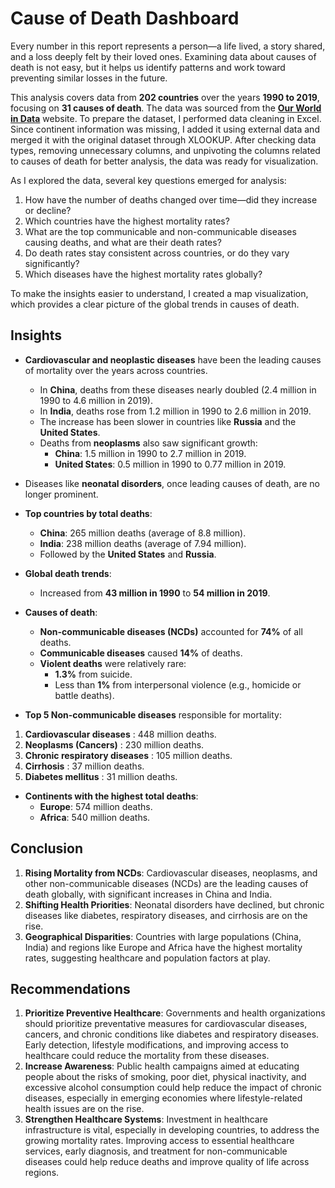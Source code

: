 # Cause of Death Dashboard

Every number in this report represents a person—a life lived, a story shared, and a loss deeply felt by their loved ones. Examining data about causes of death is not easy, but it helps us identify patterns and work toward preventing similar losses in the future.

This analysis covers data from **202 countries** over the years **1990 to 2019**, focusing on **31 causes of death**. The data was sourced from the **[Our World in Data](https://ourworldindata.org/causes-of-death?insight=globally-non-communicable-diseases-are-the-most-common-causes-of-death#research-writing)** website. To prepare the dataset, I performed data cleaning in Excel. Since continent information was missing, I added it using external data and merged it with the original dataset through XLOOKUP. After checking data types, removing unnecessary columns, and unpivoting the columns related to causes of death for better analysis, the data was ready for visualization.

As I explored the data, several key questions emerged for analysis:
1. How have the number of deaths changed over time—did they increase or decline?
2. Which countries have the highest mortality rates?
3. What are the top communicable and non-communicable diseases causing deaths, and what are their death rates?
4. Do death rates stay consistent across countries, or do they vary significantly?
5. Which diseases have the highest mortality rates globally?

To make the insights easier to understand, I created a map visualization, which provides a clear picture of the global trends in causes of death.

## Insights  

- **Cardiovascular and neoplastic diseases** have been the leading causes of mortality over the years across countries.  
  - In **China**, deaths from these diseases nearly doubled (2.4 million in 1990 to 4.6 million in 2019).  
  - In **India**, deaths rose from 1.2 million in 1990 to 2.6 million in 2019.  
  - The increase has been slower in countries like **Russia** and the **United States**.  
  - Deaths from **neoplasms** also saw significant growth:  
    - **China**: 1.5 million in 1990 to 2.7 million in 2019.  
    - **United States**: 0.5 million in 1990 to 0.77 million in 2019.  

- Diseases like **neonatal disorders**, once leading causes of death, are no longer prominent.  

- **Top countries by total deaths**:  
  - **China**: 265 million deaths (average of 8.8 million).  
  - **India**: 238 million deaths (average of 7.94 million).  
  - Followed by the **United States** and **Russia**.  

- **Global death trends**:  
  - Increased from **43 million in 1990** to **54 million in 2019**.  

- **Causes of death**:  
  - **Non-communicable diseases (NCDs)** accounted for **74%** of all deaths.  
  - **Communicable diseases** caused **14%** of deaths.  
  - **Violent deaths** were relatively rare:  
    - **1.3%** from suicide.  
    - Less than **1%** from interpersonal violence (e.g., homicide or battle deaths).  

 - **Top 5 Non-communicable diseases** responsible for mortality:  
  1. **Cardiovascular diseases** : 448 million deaths.
  2. **Neoplasms (Cancers)**     : 230 million deaths.
  3. **Chronic respiratory diseases**  : 105 million deaths.
  4. **Cirrhosis**                : 37 million deaths.
  5. **Diabetes mellitus**        : 31 million deaths.

- **Continents with the highest total deaths**:  
  - **Europe**: 574 million deaths.  
  - **Africa**: 540 million deaths.  

## Conclusion

1. **Rising Mortality from NCDs**: Cardiovascular diseases, neoplasms, and other non-communicable diseases (NCDs) are the leading causes of death globally, with significant increases in China and India.  
2. **Shifting Health Priorities**: Neonatal disorders have declined, but chronic diseases like diabetes, respiratory diseases, and cirrhosis are on the rise.  
3. **Geographical Disparities**: Countries with large populations (China, India) and regions like Europe and Africa have the highest mortality rates, suggesting healthcare and population factors at play.

## Recommendations

1. **Prioritize Preventive Healthcare**: Governments and health organizations should prioritize preventative measures for cardiovascular diseases, cancers, and chronic conditions like diabetes and respiratory diseases. Early detection, lifestyle modifications, and improving access to healthcare could reduce the mortality from these diseases.
2. **Increase Awareness**: Public health campaigns aimed at educating people about the risks of smoking, poor diet, physical inactivity, and excessive alcohol consumption could help reduce the impact of chronic diseases, especially in emerging economies where lifestyle-related health issues are on the rise.  
3. **Strengthen Healthcare Systems**: Investment in healthcare infrastructure is vital, especially in developing countries, to address the growing mortality rates. Improving access to essential healthcare services, early diagnosis, and treatment for non-communicable diseases could help reduce deaths and improve quality of life across regions.


